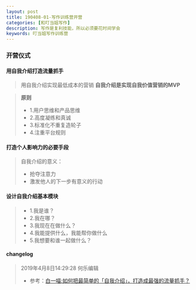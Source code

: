 ```yaml
---
layout: post
title: 190408-01-写作训练营开营
categories: [和叮当姐写作]
description: 写作是复利技能，所以必须要花时间学会
keywords: 叮当姐写作训练营
---
```

### 开营仪式

#### 用自我介绍打造流量抓手
>用自我介绍实现最低成本的营销
**自我介绍是实现自我价值营销的MVP**

> **原则**
> - 1.用户思维和产品思维
> - 2.高度凝练和真诚
> - 3.标准化不重复造轮子
> - 4.注重平台规则

#### 打造个人影响力的必要手段
> 自我介绍的意义：
>- 抢夺注意力
>- 激发他人的下一步有意义的行动

#### 设计自我介绍基本模块
> - 1.我是谁？
> - 2.我在哪？
> - 3.我现在在做什么？
> - 4.我能提供什么，我能帮你做什么
> - 5.我想要和谁一起做什么？

#### changelog
> 2019年4月8日14:29:28 何乐编辑
> - 参考：[白一喵:如何把最简单的「自我介绍」，打造成最强的流量抓手？](https://mp.weixin.qq.com/s/8ldDtcuzIvFH5Fne5jMHUw)
